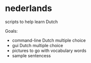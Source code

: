nederlands
==========

scripts to help learn Dutch

Goals: 
* command-line Dutch multiple choice
* gui Dutch multiple choice
* pictures to go with vocabulary words
* sample sentencess
